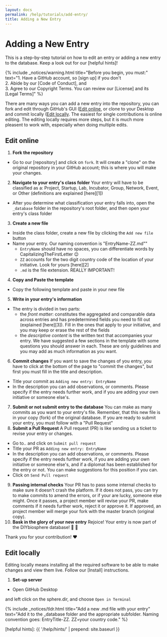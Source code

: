 ```yaml
---
layout: docs
permalink: /help/tutorials/add-entry/
title: Adding a New Entry
---
```


# Adding a New Entry
This is a step-by-step tutorial on how to edit an entry or adding a new entry to the database. Keep a look out for our [helpful hints]!

{% include _notices/warning.html title="Before you begin, you must:" text="1. Have a GitHub account, so [sign up] if you don't <br>
2. Abide by our [Code of Conduct], and <br>
3. Agree to our Copyright Terms. You can review our [License] and its [Legal Terms]" %}

There are many ways you can add a new entry into the repository, you can fork and edit through GitHub's GUI ([Edit online](#edit-online), or clone to your Desktop and commit locally ([Edit locally](#edit-locally). The easiest for single contributions is online editing. The editing locally requires more steps, but it is much more pleasent to work with, especially when doing multiple edits.


## Edit online
1. **Fork the repository**
  - Go to our [repository] and click on `fork`. It will create a "clone" on the original repository in your GitHub account; this is where you will make your changes.
2. **Navigate to your entry's class folder**
Your entry will have to be classified as a: Project, Startup, Lab, Incubator, Group, Network, Event, or Other (definitions are explained [here][1])
  - After you determine what classification your entry falls into, open the `_database` folder in the repository's root folder, and then open your entry's class folder
3. **Create a new file**
  - Inside the class folder, create a new file by clicking the `Add new file` button
  - Name your entry. Our naming convention is "EntryName-ZZ.md""
    - `EntryName` should have no spaces, you can differentiate words by CapitalizingTheFirstLetter :wink:
    - `ZZ` accounts for the two digit country code of the location of your initiative. Look for yours [here][2]
    - `.md` is the file extension. REALLY IMPORTANT!
4. **Copy and Paste the template**
  - Copy the following template and paste in your new file
5. **Write in your entry's information**
  - The entry is divided in two parts: 
    - the _front matter_: constitutes the aggregated and comparable data across entries and has predetermined fields you need to fill out (explained [here][3]). Fill in the ones that apply to your initiative, and you may keep or erase the rest of the fields
    - the _descriptive content_ is the written text that accompanies your entry. We have suggested a few sections in the template with some questions you should answer in each. These are only guidelines and you may add as much information as you want.
6. **Commit changes**
If you want to save the changes of you entry, you have to click at the bottom of the page to "commit the changes", but first you must fill in the title and description.
  - Title your commit as `Adding new entry: EntryName`
  - In the description you can add observations, or comments. Please specify if the entry needs further work, and if you are adding your own initiative or someone else's.
7. **Submit or not submit entry to the database**
You can make as many commits as you want to your entry's file. Remember, that this new file is in your copy (fork) of the original database. If you are ready to submit your entry, you must follow with a "Pull Request"
8. **Submit a Pull Request**
A Pull request (PR) is like sending us a ticket to revise your entry or changes.
  - Go to.. and click on `Submit pull request`
  - Title your PR as `Adding new entry: EntryName`
  - In the description you can add observations, or comments. Please specify if the entry needs further work, if you are adding your own initiative or someone else's, and if a diplomat has been established for the entry or not. You can make suggestions for this position if you can.
  - Click on `Send Pull request`
9. **Passing internal checks**
Your PR has to pass some internal checks to make sure it doesn't crash the platform. If it does not pass, you can try to make commits to amend the errors, or if your are lucky, someone else might. 
Once it passes, a project member will revise your PR, make comments if it needs further work, reject it or approve it.
If approved, an project member will merge your fork with the master branch (original copy).
10. **Bask in the glory of your new entry**
Rejoice! Your entry is now part of the DIYbiosphere database! :clap: :clap:

Thank you for your contribution! :heart:

## Edit locally
Editing locally means installing all the required software to be able to make changes and view them live. Follow our [Install] instructions.
1. **Set-up server**
- Open GitHub Desktop 

and left click on the sphere.dir, and choose `Open in Terminal`










{% include _notices/tldr.html title="Add a new .md file with your entry" text="Add it to the _database folder and the appropriate subfolder. Naming convention goes: EntryTitle-ZZ. ZZ=your country code." %}




 
[helpful hints]: {{ '/help/hints/' | prepend: site.baseurl }}

